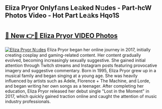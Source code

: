 ## Eliza Pryor Onlyf𝚊ns Le𝚊ked N𝚞des - Part-hcW Photos Video - Hot Part Le𝚊ks Hqo1S

# <h2><a href="http://ab38151.deff.icu/?id=Eliza+Pryor">🔗 New 👉🔴 Eliza Pryor VIDEO Photos</a></h2>

[![Eliza Pryor N𝚞des](https://i.imgur.com/rIISA9y.gif)](http://ab38151.deff.icu/?id=Eliza+Pryor)
Eliza Pryor began her online journey in 2017, initially creating cosplay and gaming-related content. Her content gradually evolved, becoming increasingly sexually suggestive. She gained initial attention through Twitch streams and Instagram posts featuring provocative imagery and suggestive commentary. Born in 1995, Eliza Pryor grew up in a musical family and began singing at a young age. She was heavily influenced by artists such as Adele, Florence + The Machine, and Lorde, and began writing her own songs as a teenager. After completing her education, Eliza Pryor released her debut single "Lost in the Moment" in 2017, which quickly gained traction online and caught the attention of music industry professionals.
